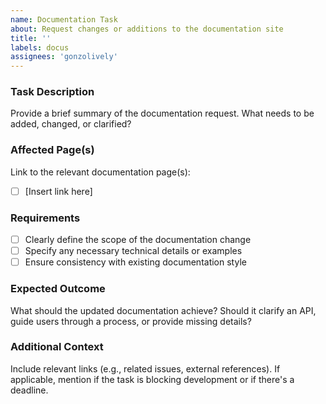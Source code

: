 ```yaml
---
name: Documentation Task  
about: Request changes or additions to the documentation site  
title: ''  
labels: docus 
assignees: 'gonzolively'  
---  
```


### Task Description  
Provide a brief summary of the documentation request. What needs to be added, changed, or clarified?  

### Affected Page(s)  
Link to the relevant documentation page(s):  

- [ ] [Insert link here]  

### Requirements  
- [ ] Clearly define the scope of the documentation change  
- [ ] Specify any necessary technical details or examples  
- [ ] Ensure consistency with existing documentation style  

### Expected Outcome  
What should the updated documentation achieve? Should it clarify an API, guide users through a process, or provide missing details?  

### Additional Context  
Include relevant links (e.g., related issues, external references). If applicable, mention if the task is blocking development or if there's a deadline.
